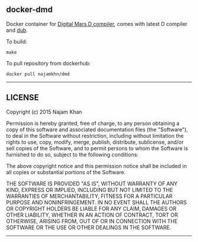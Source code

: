 docker-dmd
---

Docker container for [Digital Mars D compiler](http://dlang.org/), comes with latest D compiler and [dub](https://github.com/D-Programming-Language/dub).

To build:
```
make
```

To pull repository from dockerhub:
```
docker pull najamkhn/dmd
```

---

## LICENSE

Copyright (c) 2015 Najam Khan

Permission is hereby granted, free of charge, to any person obtaining a copy
of this software and associated documentation files (the "Software"), to deal
in the Software without restriction, including without limitation the rights
to use, copy, modify, merge, publish, distribute, sublicense, and/or sell
copies of the Software, and to permit persons to whom the Software is
furnished to do so, subject to the following conditions:

The above copyright notice and this permission notice shall be included in
all copies or substantial portions of the Software.

THE SOFTWARE IS PROVIDED "AS IS", WITHOUT WARRANTY OF ANY KIND, EXPRESS OR
IMPLIED, INCLUDING BUT NOT LIMITED TO THE WARRANTIES OF MERCHANTABILITY,
FITNESS FOR A PARTICULAR PURPOSE AND NONINFRINGEMENT. IN NO EVENT SHALL THE
AUTHORS OR COPYRIGHT HOLDERS BE LIABLE FOR ANY CLAIM, DAMAGES OR OTHER
LIABILITY, WHETHER IN AN ACTION OF CONTRACT, TORT OR OTHERWISE, ARISING FROM,
OUT OF OR IN CONNECTION WITH THE SOFTWARE OR THE USE OR OTHER DEALINGS IN
THE SOFTWARE.

___
